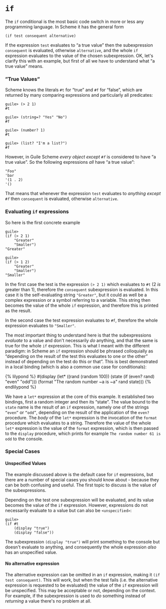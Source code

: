 # `if`

The `if` conditional is the most basic code switch in more or less any
programming language.  In Scheme it has the general form

```
(if test consequent alternative)
```

If the expression `test` evaluates to “a true value” then the subexpression
`consequent` is evaluated, otherwise `alternative`, and the whole `if`
expression evaluates to the value of the chosen subexpression.  OK, let's
clarify this with an example, but first of all we have to understand what “a
true value” means.

### ”True Values”

Scheme knows the literals `#t` for “true” and `#f` for “false”, which are
returned by many comparing expressions and particularly all predicates:

```
guile> (> 2 1)
#t

guile> (string=? "Yes" "No")
#f

guile> (number? 1)
#t

guile> (list? "I'm a list?")
#f
```

However, in Guile Scheme *every object except `#f`* is considered to have “a
true value”.  So the following expressions *all* have “a true value”:

```
"Foo"
'bar
'(1 . 2)
'()
```

That means that whenever the expression `test` evaluates to *anything except
`#f`* then `consequent` is evaluated, otherwise `alternative`.

### Evaluating `if` expressions

So here is the first concrete example

```
guile>
(if (> 2 1)
    "Greater"
    "Smaller")
"Greater"

guile>
(if (> 1 2)
    "Greater"
    "Smaller")
"Smaller"
```

In the first case the test is the expression `(> 2 1)` which evaluates to `#t`
(2 *is* greater than 1), therefore the `consequent` subexpression is evaluated.
In this case it is the self-evaluating string `"Greater"`,  but it could as well
be a complex expression or a symbol referring to a variable.  This string then
becomes the value of the whole `if` expression, and therefore this is printed as
the result.

In the second case the test expression evaluates to `#f`, therefore the whole
expression evaluates to `"Smaller"`.

The most important thing to understand here is that the subexpressions
*evaluate* to a value and don't necessarily *do* anything, and that the same is
true for the whole `if` expression.  This is what I meant with the different
paradigm: in Scheme an `if` expression should be phrased colloquially as
“depending on the result of the test this evaluates to one or the other” instead
of depending on the test do this or that”. This is best demonstrated in a local
binding (which is also a common use case for conditionals):

{% lilypond %}
#(display
  (let* ((rand (random 100))
         (state (if (even? rand)
                    "even"
                    "odd")))
    (format "The random number ~a is ~a" rand state)))
{% endlilypond %}

We have a `let*` expression at the core of this example. It established two
bindings, first a random integer and then its “state”.  The value bound to the
`state` name is the result of an `if` expression, namely one of the strings
`“even”` or `“odd”`, depending on the result of the application of the `even?`
procedure.  The *body* of the `let*` expression is the invocation of the
`format` procedure which evaluates to a string.  Therefore the value of the
whole `let*` expression is the value of the `format` expression, which is then
passed to the `display` procedure, which prints for example `The random number
61 is odd` to the console.

### Special Cases

#### Unspecified Values

The example discussed above is the default case for `if` expressions, but there
are a number of special cases you should know about - because they can be both
confusing and useful.  The first topic to discuss is the value of the
subexpressions.

Depending on the test one subexpression will be evaluated, and its value becomes
the value of the `if` expression.  However, expressions do not necessarily
evaluate to a value but can also be `<unspecified>`:

```
guile>
(if #t
    (display "true")
    (display "false"))
```

The subexpression `(display "true")` will print something to the console but
doesn't evaluate to anything, and consequently the whole expression *also* has
an unspecified value.

#### No alternative expression

The alternative expression can be omitted in an `if` expression, making it `(if
test consequent)`.  This will work, but when the test fails (i.e. the
alternative expression is requested to be evaluated) the value of the `if`
expression will be unspecified.  This may be acceptable or not, depending on the
context.  For example, if the subexpression is used to *do* something instead of
*returning* a value there's no problem at all.
